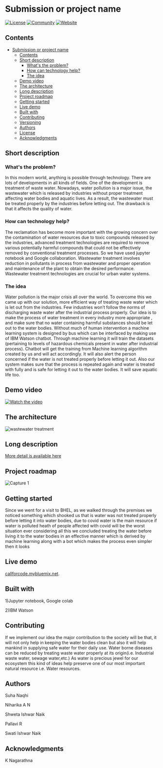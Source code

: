 # Submission or project name

[![License](https://img.shields.io/badge/License-Apache2-blue.svg)](https://www.apache.org/licenses/LICENSE-2.0) [![Community](https://img.shields.io/badge/Join-Community-blue)](https://developer.ibm.com/callforcode/get-started/) [![Website](https://img.shields.io/badge/View-Website-blue)](https://sample-project.s3-web.us-east.cloud-object-storage.appdomain.cloud/)

## Contents

- [Submission or project name](#submission-or-project-name)
  - [Contents](#contents)
  - [Short description](#short-description)
    - [What's the problem?](#whats-the-problem)
    - [How can technology help?](#how-can-technology-help)
    - [The idea](#the-idea)
  - [Demo video](#demo-video)
  - [The architecture](#the-architecture)
  - [Long description](#long-description)
  - [Project roadmap](#project-roadmap)
  - [Getting started](#getting-started)
  - [Live demo](#live-demo)
  - [Built with](#built-with)
  - [Contributing](#contributing)
  - [Versioning](#versioning)
  - [Authors](#authors)
  - [License](#license)
  - [Acknowledgments](#acknowledgments)

## Short description

### What's the problem?

In this modern world, anything is possible through technology. There are lots of developments in all kinds of fields. One of the development is treatment of waste water. Nowadays, water pollution is a major issue, the wastewater which is released by industries without proper treatment affecting water bodies and aquatic lives. As a result, the wastewater must be treated properly by the industries before letting out. The drawback is that it affects the quality of water.

### How can technology help?

The reclamation has become more important with the growing concern over the contamination of water resources due to toxic compounds released by the industries, advanced treatment technologies are required to remove various potentially harmful compounds that could not be effectively removed by conventional treatment processes. So we have used jupyter notebook and Google collaboration. Wastewater treatment involves reduction in pollutants in process from wastewater and proper operation and maintenance of the plant to obtain the desired performance. Wastewater treatment 
technologies are crucial for urban water systems.       

### The idea

Water pollution is the major crisis all over the world. To overcome this we came up with our solution, more efficient way of treating waste water which is let out from the industries. Few industries won’t follow the norms of discharging waste water after the industrial process properly. Our idea is to make the process of water treatment in every industry more appropriate , and make sure that no water containing harmful substances should be let out to the water bodies. Without much of human intervention a machine learning system is designed by bus which can be interfaced by making use of IBM Watson chatbot. Through machine learning it will train the datasets (pertaining to levels of hazardous chemicals present in water after industrial process). Chatbot will get the training from Machine learning algorithm created by us and will act accordingly. It will also alert the person concerned if the water is not treated properly before letting it out. Also our system makes sure that the process is repeated again and water is treated with fully and is safe for letting it out to the water bodies. It will save aquatic life too.

## Demo video

[![Watch the video](https://github.com/Call-for-Code/Liquid-Prep/blob/master/images/readme/IBM-interview-video-image.png)](https://youtu.be/vOgCOoy_Bx0)

## The architecture

![wastewater treatment](https://user-images.githubusercontent.com/73995141/122270292-01c2f380-ce93-11eb-9313-4009478ebbb6.jpeg)

## Long description

[More detail is available here](./docs/DESCRIPTION.md)

## Project roadmap

![Capture 1](https://user-images.githubusercontent.com/73995141/122271165-fcb27400-ce93-11eb-982b-e48294031614.PNG)

## Getting started

Since we went for a visit to BHEL, as we walked through the premises we noticed something which shooked us that is water was not treated properly before letting it into water bodies,  due to covid water is the main resource if water is polluted heath of people affected with covid will be the worst situation ever considering all this we concluded treating the water before living it to the  water bodies in an effective manner which is derived by machine learning along with a bot which makes the process even simpler then it looks

## Live demo

 [callforcode.mybluemix.net](http://callforcode.mybluemix.net/).

## Built with 

1)Jupyter notebook, Google colab

2)IBM Watson

## Contributing

If we implement our idea the major contribution to the society will be that, it will not only help in keeping the water bodies clean but also it will help mankind in supplying safe water for their daily use. Water borne diseases can be reduced by treating waste water properly at its origin(i.e. Industrial waste water, sewage water,etc.)
As water is precious jewel for our ecosystem this kind of ideas help preserve one of our most important natural resource i.e. Water resources.

## Authors
Suha Naqhi

Niharika A N 

Shweta Ishwar Naik 

Pallavi R

Swati Ishwar Naik

## Acknowledgments

K Nagarathna
